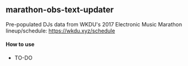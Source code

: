 ## marathon-obs-text-updater

Pre-populated DJs data from WKDU's 2017 Electronic Music Marathon lineup/schedule: https://wkdu.xyz/schedule

#### How to use

* TO-DO